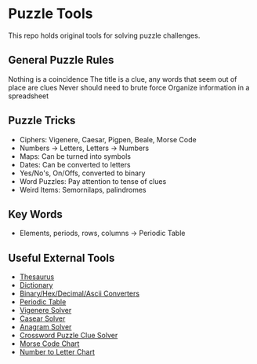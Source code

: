 # Puzzle Tools
This repo holds original tools for solving puzzle challenges.

## General Puzzle Rules
Nothing is a coincidence
The title is a clue, any words that seem out of place are clues
Never should need to brute force
Organize information in a spreadsheet

## Puzzle Tricks
- Ciphers: Vigenere, Caesar, Pigpen, Beale, Morse Code
- Numbers -> Letters, Letters -> Numbers
- Maps: Can be turned into symbols
- Dates: Can be converted to letters
- Yes/No's, On/Offs, converted to binary
- Word Puzzles: Pay attention to tense of clues
- Weird Items: Semornilaps, palindromes

## Key Words
- Elements, periods, rows, columns -> Periodic Table

## Useful External Tools
- [Thesaurus](http://www.thesaurus.com/)
- [Dictionary](http://www.dictionary.com/)
- [Binary/Hex/Decimal/Ascii Converters](http://www.binaryhexconverter.com/)
- [Periodic Table](http://www.ptable.com/)
- [Vigenere Solver](http://www.mygeocachingprofile.com/codebreaker.vigenerecipher.aspx)
- [Casear Solver](http://www.xarg.org/tools/caesar-cipher/)
- [Anagram Solver](http://www.ssynth.co.uk/~gay/anagram.html)
- [Crossword Puzzle Clue Solver](http://www.oneacross.com/)
- [Morse Code Chart](https://upload.wikimedia.org/wikipedia/commons/thumb/b/b5/International_Morse_Code.svg/500px-International_Morse_Code.svg.png)
- [Number to Letter Chart](https://loganstatta.files.wordpress.com/2014/11/ordeng.jpg)

